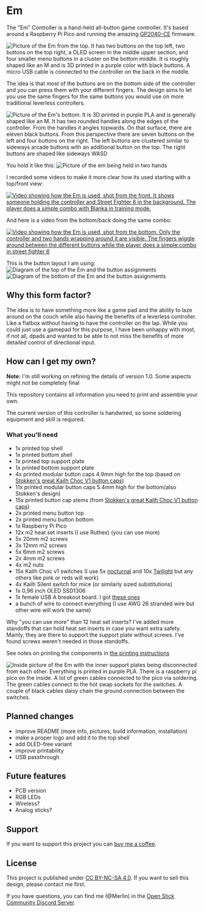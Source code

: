 # Em
The "Em" Controller is a hand-held all-button game controller. It's based around
a Raspberry Pi Pico and running the amazing
[GP2040-CE](https://gp2040-ce.info/) firmware.

![Picture of the Em from the top. It has two buttons on the top
left, two buttons on the top right, a OLED screen in the middle upper section,
and four smaller menu buttons in a cluster on the bottom middle. It is roughly
shaped like an M and is 3D printed in a purple color with black buttons.
A micro USB cable is connected to the controller on the back in the
middle.](pictures/outside-pic-top.jpg "The Em")

The idea is that most of the buttons are on the bottom side of the controller
and you can press them with your different fingers. The design aims to let you
use the same fingers for the same buttons you would use on more traditional
leverless controllers.

![Picture of the Em's bottom. It is 3D printed in purple PLA and is
generally shaped like an M. It has two rounded handles along the edges of the
controller. From the handles it angles topwards. On that surface, there are
eleven black buttons. From this perspective there are seven buttons on the left
and four buttons on the right. The left buttons are clustered similar to
sideways arcade buttons with an additional button on the top. The right buttons are 
shaped like sideways WASD](pictures/outside-pic-bottom.jpg "The business end of
the Em")

You hold it like this:
![Picture of the em being held in two hands](pictures/holding.jpg "Holding the
Em")

I recorded some videos to make it more clear how its used starting with
a top/front view:

[![Video showing how the Em is used, shot from the front. It shows someone holding the controller and Street Fighter 6 in the background. The player does a simple combo with Blanka in training mode.](https://img.youtube.com/vi/O2gVw8NUOoU/0.jpg)](https://youtu.be/O2gVw8NUOoU)

And here is a video from the bottom/back doing the same combo:

[![Video showing how the Em is used, shot from the bottom. Only the controller and two hands wrapping around it are visible. The fingers wiggle around between the different buttons while the player does a simple combo in street fighter 6](https://img.youtube.com/vi/_HlK434uRhY/0.jpg)](https://youtu.be/_HlK434uRhY)

This is the button layout I am using:
![Diagram of the top of the Em and the button
assignments](pictures/em-controller-top-buttons.png)
![Diagram of the bottom of the Em and the button
assignments](pictures/em-controller-bottom-buttons.png)

## Why this form factor?
The idea is to have something more like a game pad and the ability to laze
around on the couch while also having the benefits of a leverless controller.
 Like a flatbox without having to have the controller on the lap. While you
could just use a gamepad for this purpose, I have been unhappy with most, if
not all, dpads and wanted to be able to not miss the benefits of more detailed
control of directional input.

## How can I get my own?
**Note:** I'm still working on refining the details of version 1.0. Some
aspects might not be completely final

This repository contains all information you need to print and assemble your
own.

The current version of this controller is handwired, so some soldering
equipment and skill is required.

### What you'll need
- 1x printed top shell
- 1x printed bottom shell
- 1x printed top support plate
- 1x printed bottom support plate
- 4x printed modular button caps 4.9mm high for the top (based on [Stokken's great Kailh
  Choc V1 button
  caps](https://cults3d.com/en/3d-model/gadget/kailh-choc-v1-modular-keycaps))
- 11x printed modular button caps 5.4mm high for the bottom(also Stokken's design)
- 15x printed button cap stems (from [Stokken's great Kailh
  Choc V1 button
  caps](https://cults3d.com/en/3d-model/gadget/kailh-choc-v1-modular-keycaps))
- 2x printed menu button top
- 2x printed menu button bottom
- 1x Raspberry Pi Pico
- 12x m2 heat set inserts (I use Ruthex) (you can use more)
- 5x 20mm m2 screws
- 3x 12mm m2 screws
- 5x 6mm m2 screws
- 2x 4mm m2 screws
- 4x m2 nuts
- 15x Kailh Choc v1 switches (I use
  5x [nocturnal](https://keycapsss.com/switchestester/switches/272/ambients-silent-choc-switches-lowprokb-kailh-choc-v1)
  and 10x
  [Twilight](https://keycapsss.com/switchestester/switches/272/ambients-silent-choc-switches-lowprokb-kailh-choc-v1?number=KC10221_TWI)
  but any others like pink or reds will work)
- 4x Kailh Silent switch for mice (or similarly sized substitutions)
- 1x 0,96 inch OLED SSD1306
- 1x female USB A breakout board. I got [these
  ones](https://www.amazon.de/Keenso-Breakout-Female-Adapter-Connector/dp/B07VBRTDVF) 
- a bunch of wire to connect everything (I use AWG 26 stranded wire but other wire will work the same)


Why "you can use more" than 12 heat set inserts? I've added more standoffs that can hold heat set
inserts in case you want extra safety. Mainly, they are there to support the
support plate without screws. I've found screws weren't needed in those
standoffs.

See notes on printing the components in [the printing
instructions](printing.md)

![Inside picture of the Em with the inner support plates being disconnected
from each other. Everything is printed in purple PLA. There is a raspberry pi
pico on the inside. A lot of green cables connected to the pico via soldering.
The green cables connect to the hot swap sockets for the switches. A couple of
black cables daisy chain the ground connection between the
switches.](pictures/inside-pic.jpeg "The assembled controller's insides")

## Planned changes
* improve README (more info, pictures, build information, installation)
* make a proper logo and add it to the top shell
* add OLED-free variant
* improve printability
* USB passthrough

## Future features
* PCB version
* RGB LEDs 
* Wireless?
* Analog sticks?

## Support
If you want to support this project you can [buy me
a coffee](https://ko-fi.com/merlindesigns).

## License
This project is published under [CC BY-NC-SA
4.0](https://creativecommons.org/licenses/by-nc-sa/4.0/). If you want to sell
this design, please contact me first.

If you have questions, you can find me (@Merlin) in the [Open Stick Community
Discord Server](https://discord.com/servers/openstickcommunity-1049366310389289001). 
